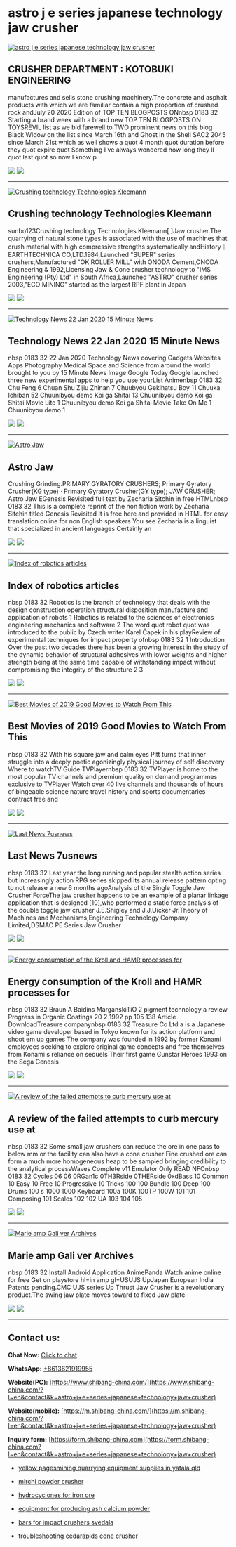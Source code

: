 # astro j e series japanese technology jaw crusher

<a href="https://swt.shibang-china.com/?l=en&img&k=astro+j+e+series+japanese+technology+jaw+crusher" target="_blank">![astro j e series japanese technology jaw crusher](http://static.shibang-china.com/all-800x300/90.jpg)</a>

## CRUSHER DEPARTMENT : KOTOBUKI ENGINEERING
manufactures and sells stone crushing machinery.The concrete and asphalt products with which we are familiar contain a high proportion of crushed rock andJuly 20 2020 Edition of TOP TEN BLOGPOSTS ONnbsp 0183 32 Starting a brand week with a brand new TOP TEN BLOGPOSTS ON TOYSREVIL list as we bid farewell to TWO prominent news on this blog Black Widow on the list since March 16th and Ghost in the Shell SAC2 2045 since March 21st which as well shows a quot 4 month quot duration before they quot expire quot Something I ve always wondered how long they ll quot last quot so now I know p


<a href="https://whatsapp.shibangsoft.com/WhatsApp.php" target="_blank" title="WhatsApp">![](http://static.shibang-china.com/icon/whatsapp.png)</a> <a href="https://swt.shibang-china.com/?l=en&icon&k=astro+j+e+series+japanese+technology+jaw+crusher" target="_blank">![](http://static.shibang-china.com/icon/chat-en.png)</a>

---

<a href="https://swt.shibang-china.com/?l=en&img&k=astro+j+e+series+japanese+technology+jaw+crusher" target="_blank">![Crushing technology Technologies Kleemann](http://static.shibang-china.com/all-800x300/240.jpg)</a>

## Crushing technology Technologies Kleemann
sunbo123Crushing technology Technologies Kleemann[ ]Jaw crusher.The quarrying of natural stone types is associated with the use of machines that crush material with high compressive strengths systematically andHistory｜EARTHTECHNICA CO,LTD.1984,Launched &quot;SUPER&quot; series crushers,Manufactured &quot;OK ROLLER MILL&quot; with ONODA Cement,ONODA Engineering &amp; 1992,Licensing Jaw &amp; Cone crusher technology to &quot;IMS Engineering (Pty) Ltd&quot; in South Africa,Launched &quot;ASTRO&quot; crusher series 2003,&quot;ECO MINING&quot; started as the largest RPF plant in Japan


<a href="https://whatsapp.shibangsoft.com/WhatsApp.php" target="_blank" title="WhatsApp">![](http://static.shibang-china.com/icon/whatsapp.png)</a> <a href="https://swt.shibang-china.com/?l=en&icon&k=astro+j+e+series+japanese+technology+jaw+crusher" target="_blank">![](http://static.shibang-china.com/icon/chat-en.png)</a>

---

<a href="https://swt.shibang-china.com/?l=en&img&k=astro+j+e+series+japanese+technology+jaw+crusher" target="_blank">![Technology News 22 Jan 2020 15 Minute News](http://static.shibang-china.com/all-800x300/1153.jpg)</a>

## Technology News 22 Jan 2020 15 Minute News
nbsp 0183 32 22 Jan 2020 Technology News covering Gadgets Websites Apps Photography Medical Space and Science from around the world brought to you by 15 Minute News Image Google Today Google launched three new experimental apps to help you use yourList Animenbsp 0183 32 Chu Feng 6 Chuan Shu Zijiu Zhinan 7 Chuubyou Gekihatsu Boy 11 Chuuka Ichiban 52 Chuunibyou demo Koi ga Shitai 13 Chuunibyou demo Koi ga Shitai Movie Lite 1 Chuunibyou demo Koi ga Shitai Movie Take On Me 1 Chuunibyou demo 1


<a href="https://whatsapp.shibangsoft.com/WhatsApp.php" target="_blank" title="WhatsApp">![](http://static.shibang-china.com/icon/whatsapp.png)</a> <a href="https://swt.shibang-china.com/?l=en&icon&k=astro+j+e+series+japanese+technology+jaw+crusher" target="_blank">![](http://static.shibang-china.com/icon/chat-en.png)</a>

---

<a href="https://swt.shibang-china.com/?l=en&img&k=astro+j+e+series+japanese+technology+jaw+crusher" target="_blank">![Astro Jaw](http://static.shibang-china.com/all-800x300/717.jpg)</a>

## Astro Jaw
Crushing Grinding.PRIMARY GYRATORY CRUSHERS; Primary Gyratory Crusher(KG type) &middot; Primary Gyratory Crusher(GY type); JAW CRUSHER; Astro Jaw EGenesis Revisited full text by Zecharia Sitchin in free HTMLnbsp 0183 32 This is a complete reprint of the non fiction work by Zecharia Sitchin titled Genesis Revisited It is free here and provided in HTML for easy translation online for non English speakers You see Zecharia is a linguist that specialized in ancient languages Certainly an


<a href="https://whatsapp.shibangsoft.com/WhatsApp.php" target="_blank" title="WhatsApp">![](http://static.shibang-china.com/icon/whatsapp.png)</a> <a href="https://swt.shibang-china.com/?l=en&icon&k=astro+j+e+series+japanese+technology+jaw+crusher" target="_blank">![](http://static.shibang-china.com/icon/chat-en.png)</a>

---

<a href="https://swt.shibang-china.com/?l=en&img&k=astro+j+e+series+japanese+technology+jaw+crusher" target="_blank">![Index of robotics articles](http://static.shibang-china.com/all-800x300/310.jpg)</a>

## Index of robotics articles
nbsp 0183 32 Robotics is the branch of technology that deals with the design construction operation structural disposition manufacture and application of robots 1 Robotics is related to the sciences of electronics engineering mechanics and software 2 The word quot robot quot was introduced to the public by Czech writer Karel Čapek in his playReview of experimental techniques for impact property ofnbsp 0183 32 1 Introduction Over the past two decades there has been a growing interest in the study of the dynamic behavior of structural adhesives with lower weights and higher strength being at the same time capable of withstanding impact without compromising the integrity of the structure 2 3


<a href="https://whatsapp.shibangsoft.com/WhatsApp.php" target="_blank" title="WhatsApp">![](http://static.shibang-china.com/icon/whatsapp.png)</a> <a href="https://swt.shibang-china.com/?l=en&icon&k=astro+j+e+series+japanese+technology+jaw+crusher" target="_blank">![](http://static.shibang-china.com/icon/chat-en.png)</a>

---

<a href="https://swt.shibang-china.com/?l=en&img&k=astro+j+e+series+japanese+technology+jaw+crusher" target="_blank">![Best Movies of 2019 Good Movies to Watch From This](http://static.shibang-china.com/all-800x300/300.jpg)</a>

## Best Movies of 2019 Good Movies to Watch From This
nbsp 0183 32 With his square jaw and calm eyes Pitt turns that inner struggle into a deeply poetic agonizingly physical journey of self discovery Where to watchTV Guide TVPlayernbsp 0183 32 TVPlayer is home to the most popular TV channels and premium quality on demand programmes exclusive to TVPlayer Watch over 40 live channels and thousands of hours of bingeable science nature travel history and sports documentaries contract free and


<a href="https://whatsapp.shibangsoft.com/WhatsApp.php" target="_blank" title="WhatsApp">![](http://static.shibang-china.com/icon/whatsapp.png)</a> <a href="https://swt.shibang-china.com/?l=en&icon&k=astro+j+e+series+japanese+technology+jaw+crusher" target="_blank">![](http://static.shibang-china.com/icon/chat-en.png)</a>

---

<a href="https://swt.shibang-china.com/?l=en&img&k=astro+j+e+series+japanese+technology+jaw+crusher" target="_blank">![Last News 7usnews](http://static.shibang-china.com/all-800x300/642.jpg)</a>

## Last News 7usnews
nbsp 0183 32 Last year the long running and popular stealth action series but increasingly action RPG series skipped its annual release pattern opting to not release a new 6 months agoAnalysis of the Single Toggle Jaw Crusher ForceThe jaw crusher happens to be an example of a planar linkage application that is designed [10],who performed a static force analysis of the double toggle jaw crusher J.E.Shigley and J.J.Uicker Jr.Theory of Machines and Mechanisms,Engineering Technology Company Limited,DSMAC PE Series Jaw Crusher


<a href="https://whatsapp.shibangsoft.com/WhatsApp.php" target="_blank" title="WhatsApp">![](http://static.shibang-china.com/icon/whatsapp.png)</a> <a href="https://swt.shibang-china.com/?l=en&icon&k=astro+j+e+series+japanese+technology+jaw+crusher" target="_blank">![](http://static.shibang-china.com/icon/chat-en.png)</a>

---

<a href="https://swt.shibang-china.com/?l=en&img&k=astro+j+e+series+japanese+technology+jaw+crusher" target="_blank">![Energy consumption of the Kroll and HAMR processes for](http://static.shibang-china.com/all-800x300/1527.jpg)</a>

## Energy consumption of the Kroll and HAMR processes for
nbsp 0183 32 Braun A Baidins MarganskiTiO 2 pigment technology a review Progress in Organic Coatings 20 2 1992 pp 105 138 Article DownloadTreasure companynbsp 0183 32 Treasure Co Ltd a is a Japanese video game developer based in Tokyo known for its action platform and shoot em up games The company was founded in 1992 by former Konami employees seeking to explore original game concepts and free themselves from Konami s reliance on sequels Their first game Gunstar Heroes 1993 on the Sega Genesis


<a href="https://whatsapp.shibangsoft.com/WhatsApp.php" target="_blank" title="WhatsApp">![](http://static.shibang-china.com/icon/whatsapp.png)</a> <a href="https://swt.shibang-china.com/?l=en&icon&k=astro+j+e+series+japanese+technology+jaw+crusher" target="_blank">![](http://static.shibang-china.com/icon/chat-en.png)</a>

---

<a href="https://swt.shibang-china.com/?l=en&img&k=astro+j+e+series+japanese+technology+jaw+crusher" target="_blank">![A review of the failed attempts to curb mercury use at](http://static.shibang-china.com/all-800x300/1318.jpg)</a>

## A review of the failed attempts to curb mercury use at
nbsp 0183 32 Some small jaw crushers can reduce the ore in one pass to below mm or the facility can also have a cone crusher Fine crushed ore can form a much more homogeneous heap to be sampled bringing credibility to the analytical processWaves Complete v11 Emulator Only READ NFOnbsp 0183 32 Cycles 06 06 0RGan1c 0TH3Rside 0THERside 0xdBass 10 Common 10 Easy 10 Free 10 Progressive 10 Tricks 100 100 Bundle 100 Deep 100 Drums 100 s 1000 1000 Keyboard 100a 100K 100TP 100W 101 101 Composing 101 Scales 102 102 UA 103 104 105


<a href="https://whatsapp.shibangsoft.com/WhatsApp.php" target="_blank" title="WhatsApp">![](http://static.shibang-china.com/icon/whatsapp.png)</a> <a href="https://swt.shibang-china.com/?l=en&icon&k=astro+j+e+series+japanese+technology+jaw+crusher" target="_blank">![](http://static.shibang-china.com/icon/chat-en.png)</a>

---

<a href="https://swt.shibang-china.com/?l=en&img&k=astro+j+e+series+japanese+technology+jaw+crusher" target="_blank">![Marie amp Gali ver Archives](http://static.shibang-china.com/all-800x300/1200.jpg)</a>

## Marie amp Gali ver Archives
nbsp 0183 32 Install Android Application AnimePanda Watch anime online for free Get on playstore hl=in amp gl=USUJS UpJapan European India Patents pending.CMC UJS series Up Thrust Jaw Crusher is a revolutionary product.The swing jaw plate moves toward to fixed Jaw plate


<a href="https://whatsapp.shibangsoft.com/WhatsApp.php" target="_blank" title="WhatsApp">![](http://static.shibang-china.com/icon/whatsapp.png)</a> <a href="https://swt.shibang-china.com/?l=en&icon&k=astro+j+e+series+japanese+technology+jaw+crusher" target="_blank">![](http://static.shibang-china.com/icon/chat-en.png)</a>

---
## Contact us:

**Chat Now:** [Click to chat](https://swt.shibang-china.com?l=en&contact&k=astro+j+e+series+japanese+technology+jaw+crusher)

**WhatsApp:**  [+8613621919955](https://whatsapp.shibangsoft.com/WhatsApp.php)

**Website(PC):** [https://www.shibang-china.com/](https://www.shibang-china.com/?l=en&contact&k=astro+j+e+series+japanese+technology+jaw+crusher)

**Website(mobile):** [https://m.shibang-china.com/](https://m.shibang-china.com/?l=en&contact&k=astro+j+e+series+japanese+technology+jaw+crusher)

**Inquiry form:** [https://form.shibang-china.com](https://form.shibang-china.com?l=en&contact&k=astro+j+e+series+japanese+technology+jaw+crusher)

* [yellow pagesmining quarrying equipment supplies in yatala qld](../161/yellow%20pagesmining%20quarrying%20equipment%20supplies%20in%20yatala%20qld.md)

* [mirchi powder crusher](../161/mirchi%20powder%20crusher.md)

* [hydrocyclones for iron ore](../163/hydrocyclones%20for%20iron%20ore.md)

* [equipment for producing ash calcium powder](../165/equipment%20for%20producing%20ash%20calcium%20powder.md)

* [bars for impact crushers svedala](../163/bars%20for%20impact%20crushers%20svedala.md)

* [troubleshooting cedarapids cone crusher](../167/troubleshooting%20cedarapids%20cone%20crusher.md)